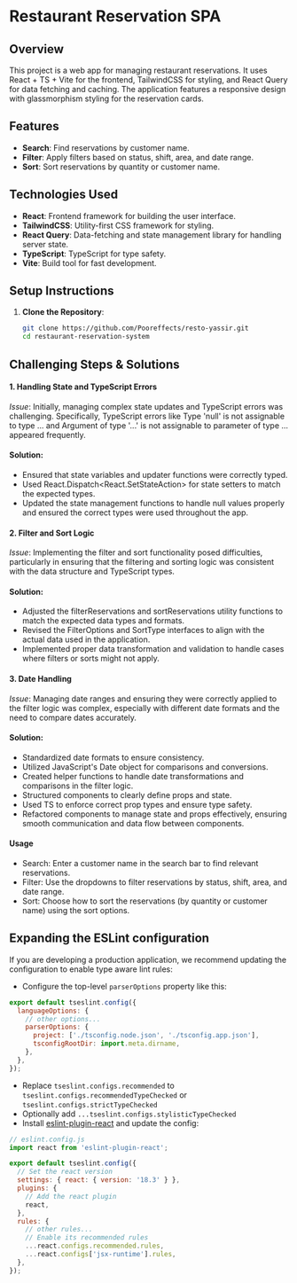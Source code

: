 # Restaurant Reservation SPA

## Overview

This project is a web app for managing restaurant reservations.
It uses React + TS + Vite for the frontend, TailwindCSS for styling, and React Query for data fetching and caching. The application features a responsive design with glassmorphism styling for the reservation cards.

## Features

- **Search**: Find reservations by customer name.
- **Filter**: Apply filters based on status, shift, area, and date range.
- **Sort**: Sort reservations by quantity or customer name.

## Technologies Used

- **React**: Frontend framework for building the user interface.
- **TailwindCSS**: Utility-first CSS framework for styling.
- **React Query**: Data-fetching and state management library for handling server state.
- **TypeScript**: TypeScript for type safety.
- **Vite**: Build tool for fast development.

## Setup Instructions

1. **Clone the Repository**:
   ```bash
   git clone https://github.com/Pooreffects/resto-yassir.git
   cd restaurant-reservation-system
   ```

## Challenging Steps & Solutions

#### 1. Handling State and TypeScript Errors

_Issue_: Initially, managing complex state updates and TypeScript errors was challenging. Specifically, TypeScript errors like Type 'null' is not assignable to type ... and Argument of type '...' is not assignable to parameter of type ... appeared frequently.

#### Solution:

- Ensured that state variables and updater functions were correctly typed.
- Used React.Dispatch<React.SetStateAction<FilterOptions>> for state setters to match the expected types.
- Updated the state management functions to handle null values properly and ensured the correct types were used throughout the app.

#### 2. Filter and Sort Logic

_Issue_: Implementing the filter and sort functionality posed difficulties, particularly in ensuring that the filtering and sorting logic was consistent with the data structure and TypeScript types.

#### Solution:

- Adjusted the filterReservations and sortReservations utility functions to match the expected data types and formats.
- Revised the FilterOptions and SortType interfaces to align with the actual data used in the application.
- Implemented proper data transformation and validation to handle cases where filters or sorts might not apply.

#### 3. Date Handling

_Issue_: Managing date ranges and ensuring they were correctly applied to the filter logic was complex, especially with different date formats and the need to compare dates accurately.

#### Solution:

- Standardized date formats to ensure consistency.
- Utilized JavaScript's Date object for comparisons and conversions.
- Created helper functions to handle date transformations and comparisons in the filter logic.
- Structured components to clearly define props and state.
- Used TS to enforce correct prop types and ensure type safety.
- Refactored components to manage state and props effectively, ensuring smooth communication and data flow between components.

#### Usage

- Search: Enter a customer name in the search bar to find relevant reservations.
- Filter: Use the dropdowns to filter reservations by status, shift, area, and date range.
- Sort: Choose how to sort the reservations (by quantity or customer name) using the sort options.

## Expanding the ESLint configuration

If you are developing a production application, we recommend updating the configuration to enable type aware lint rules:

- Configure the top-level `parserOptions` property like this:

```js
export default tseslint.config({
  languageOptions: {
    // other options...
    parserOptions: {
      project: ['./tsconfig.node.json', './tsconfig.app.json'],
      tsconfigRootDir: import.meta.dirname,
    },
  },
});
```

- Replace `tseslint.configs.recommended` to `tseslint.configs.recommendedTypeChecked` or `tseslint.configs.strictTypeChecked`
- Optionally add `...tseslint.configs.stylisticTypeChecked`
- Install [eslint-plugin-react](https://github.com/jsx-eslint/eslint-plugin-react) and update the config:

```js
// eslint.config.js
import react from 'eslint-plugin-react';

export default tseslint.config({
  // Set the react version
  settings: { react: { version: '18.3' } },
  plugins: {
    // Add the react plugin
    react,
  },
  rules: {
    // other rules...
    // Enable its recommended rules
    ...react.configs.recommended.rules,
    ...react.configs['jsx-runtime'].rules,
  },
});
```
